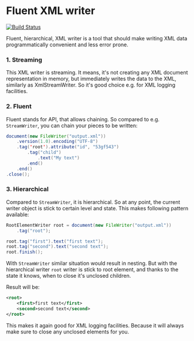 # Fluent XML writer
[![Build Status](https://travis-ci.org/c0stra/fluent-xml-writer.svg?branch=master)](https://travis-ci.org/c0stra/fluent-xml-writer)

Fluent, hierarchical, XML writer is a tool that should make writing XML data
programmatically convenient and less error prone.

### 1. Streaming
This XML writer is streaming. It means, it's not creating any XML document representation in memory, but immediately writes the data to the XML, similarly as XmlStreamWriter. So it's good choice e.g. for XML logging facilities.

### 2. Fluent
Fluent stands for API, that allows chaining. So compared to e.g. `StreamWriter`, you can chain your pieces
to be written:

```java
document(new FileWriter("output.xml"))
    .version(1.0).encoding("UTF-8")
    .tag('root').attribute("id", "53gf543")
        .tag("child")
            .text("My text")
        .end()
    .end()
.close();
```

### 3. Hierarchical
Compared to `StreamWriter`, it is hierarchical. So at any point, the current
writer object is stick to certain level and state. This makes following pattern
available:

```java
RootElementWriter root = document(new FileWriter("output.xml"))
    .tag("root");

root.tag("first").text("first text");
root.tag("second").text("second text");
root.finish();
```
With `StreamWriter` similar situation would result in nesting. But with the hierarchical writer
`root` writer is stick to root element, and thanks to the state it knows, when to close it's
unclosed children.

Result will be:
```xml
<root>
    <first>first text</first>
    <second>second text</second>
</root>
```
This makes it again good for XML logging facilities. Because it will always make sure to close any unclosed elements for you.
